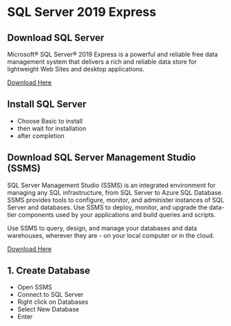 # SQL Server 2019 Express

## Download SQL Server
Microsoft® SQL Server® 2019 Express is a powerful and reliable free data management system that delivers a rich and reliable data store for lightweight Web Sites and desktop applications.

[Download Here](https://www.microsoft.com/en-US/download/details.aspx?id=101064)

## Install SQL Server
- Choose Basic to install
- then wait for installation
- after completion

## Download SQL Server Management Studio (SSMS)

SQL Server Management Studio (SSMS) is an integrated environment for managing any SQL infrastructure, from SQL Server to Azure SQL Database. SSMS provides tools to configure, monitor, and administer instances of SQL Server and databases. Use SSMS to deploy, monitor, and upgrade the data-tier components used by your applications and build queries and scripts.

Use SSMS to query, design, and manage your databases and data warehouses, wherever they are - on your local computer or in the cloud.

[Download Here](https://learn.microsoft.com/en-us/sql/ssms/download-sql-server-management-studio-ssms?view=sql-server-ver16&redirectedfrom=MSDN)

## 1. Create Database
- Open SSMS
- Connect to SQL Server
- Right click on Databases
- Select New Database
- Enter


